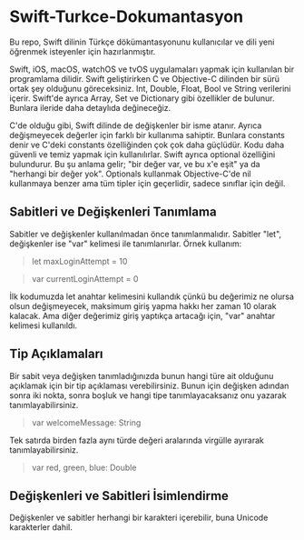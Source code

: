 # Swift-Turkce-Dokumantasyon
Bu repo, Swift dilinin Türkçe dökümantasyonunu kullanıcılar ve dili yeni öğrenmek isteyenler için hazırlanmıştır.

Swift, iOS, macOS, watchOS ve tvOS uygulamaları yapmak için kullanılan bir programlama dilidir. Swift geliştirirken C ve Objective-C dilinden bir sürü ortak şey olduğunu göreceksiniz. Int, Double, Float, Bool ve String verilerini içerir. Swift'de ayrıca Array, Set ve Dictionary gibi özellikler de bulunur. Bunlara ileride daha detaylıda değineceğiz.

C'de olduğu gibi, Swift dilinde de değişkenler bir isme atanır. Ayrıca değişmeyecek değerler için farklı bir kullanıma sahiptir. Bunlara constants denir ve C'deki constants özelliğinden çok çok daha güçlüdür. Kodu daha güvenli ve temiz yapmak için kullanılırlar. Swift ayrıca optional özelliğini bulundurur. Bu şu anlama gelir; "bir değer var, ve bu x'e eşit" ya da "herhangi bir değer yok". Optionals kullanmak Objective-C'de nil kullanmaya benzer ama tüm tipler için geçerlidir, sadece sınıflar için değil. 

## Sabitleri ve Değişkenleri Tanımlama
Sabitler ve değişkenler kullanılmadan önce tanımlanmalıdır. Sabitler "let", değişkenler ise "var" kelimesi ile tanımlanırlar. Örnek kullanım:
> let maxLoginAttempt = 10

> var currentLoginAttempt = 0

İlk kodumuzda let anahtar kelimesini kullandık çünkü bu değerimiz ne olursa olsun değişmeyecek, maksimum giriş yapma hakkı her zaman 10 olarak kalacak. Ama diğer değerimiz giriş yaptıkça artacağı için, "var" anahtar kelimesi kullanıldı.

## Tip Açıklamaları
Bir sabit veya değişken tanımladığınızda bunun hangi türe ait olduğunu açıklamak için bir tip açıklaması verebilirsiniz. Bunun için değişken adından sonra iki nokta, sonra boşluk ve hangi tipe tanımlayacaksanız onu yazarak tanımlayabilirsiniz.
> var welcomeMessage: String

Tek satırda birden fazla aynı türde değeri aralarında virgülle ayırarak tanımlayabilirsiniz. 
> var red, green, blue: Double

## Değişkenleri ve Sabitleri İsimlendirme
Değişkenler ve sabitler herhangi bir karakteri içerebilir, buna Unicode karakterler dahil. 

